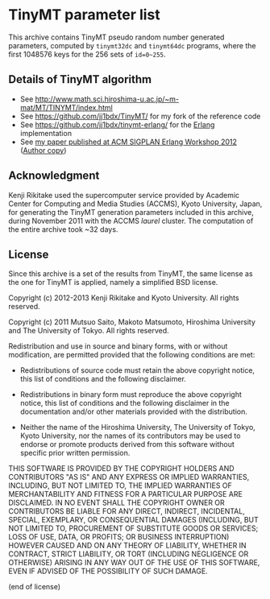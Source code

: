 # TinyMT parameter list

This archive contains TinyMT pseudo random number generated parameters,
computed by `tinymt32dc` and `tinymt64dc` programs, where the first 1048576
keys for the 256 sets of `id=0~255`.

## Details of TinyMT algorithm

* See <http://www.math.sci.hiroshima-u.ac.jp/~m-mat/MT/TINYMT/index.html>
* See <https://github.com/jj1bdx/TinyMT/> for my fork of the reference code
* See <https://github.com/jj1bdx/tinymt-erlang/> for the [Erlang](http://www.erlang.org/) implementation
* See [my paper published at ACM SIGPLAN Erlang Workshop 2012](http://doi.acm.org/10.1145/2364489.2364504)
  ([Author copy](http://doi.acm.org/10.1145/2364489.2364504))

## Acknowledgment

Kenji Rikitake used the supercomputer service provided by Academic
Center for Computing and Media Studies (ACCMS), Kyoto University, Japan, 
for generating the TinyMT generation parameters included in this archive,
during November 2011 with the ACCMS *laurel* cluster.
The computation of the entire archive took ~32 days.

## License

Since this archive is a set of the results from TinyMT,
the same license as the one for TinyMT is applied,
namely a simplified BSD license.

Copyright (c) 2012-2013 Kenji Rikitake and Kyoto University. 
All rights reserved.

Copyright (c) 2011 Mutsuo Saito, Makoto Matsumoto, Hiroshima
University and The University of Tokyo. All rights reserved.

Redistribution and use in source and binary forms, with or without
modification, are permitted provided that the following conditions are
met:

* Redistributions of source code must retain the above copyright
  notice, this list of conditions and the following disclaimer.

* Redistributions in binary form must reproduce the above
  copyright notice, this list of conditions and the following
  disclaimer in the documentation and/or other materials provided
  with the distribution.

* Neither the name of the Hiroshima University, The University of
  Tokyo, Kyoto University, nor the names of its contributors may be
  used to endorse or promote products derived from this software
  without specific prior written permission.

THIS SOFTWARE IS PROVIDED BY THE COPYRIGHT HOLDERS AND CONTRIBUTORS
"AS IS" AND ANY EXPRESS OR IMPLIED WARRANTIES, INCLUDING, BUT NOT
LIMITED TO, THE IMPLIED WARRANTIES OF MERCHANTABILITY AND FITNESS FOR
A PARTICULAR PURPOSE ARE DISCLAIMED. IN NO EVENT SHALL THE COPYRIGHT
OWNER OR CONTRIBUTORS BE LIABLE FOR ANY DIRECT, INDIRECT, INCIDENTAL,
SPECIAL, EXEMPLARY, OR CONSEQUENTIAL DAMAGES (INCLUDING, BUT NOT
LIMITED TO, PROCUREMENT OF SUBSTITUTE GOODS OR SERVICES; LOSS OF USE,
DATA, OR PROFITS; OR BUSINESS INTERRUPTION) HOWEVER CAUSED AND ON ANY
THEORY OF LIABILITY, WHETHER IN CONTRACT, STRICT LIABILITY, OR TORT
(INCLUDING NEGLIGENCE OR OTHERWISE) ARISING IN ANY WAY OUT OF THE USE
OF THIS SOFTWARE, EVEN IF ADVISED OF THE POSSIBILITY OF SUCH DAMAGE.

(end of license)
